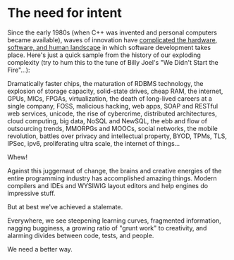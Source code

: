 # The need for intent

Since the early 1980s (when C++ was invented and personal computers became available), waves of innovation have [complicated the hardware, software, and human landscape](https://alarmingdevelopment.org/?p=865) in which software development takes place. Here's just a quick sample from the history of our exploding complexity (try to hum this to the tune of Billy Joel's "We Didn't Start the Fire"...):

Dramatically faster chips, the maturation of RDBMS technology, the explosion of storage capacity, solid-state drives, cheap RAM, the internet, GPUs, MICs, FPGAs, virtualization, the death of long-lived careers at a single company, FOSS, malicious hacking, web apps, SOAP and RESTful web services, unicode, the rise of cybercrime, distributed architectures, cloud computing, big data, NoSQL and NewSQL, the ebb and flow of outsourcing trends, MMORPGs and MOOCs, social networks, the mobile revolution, battles over privacy and intellectual property, BYOD, TPMs, TLS, IPSec, ipv6, proliferating ultra scale, the internet of things...

Whew!

Against this juggernaut of change, the brains and creative energies of the entire programming industry has accomplished amazing things. Modern compilers and IDEs and WYSIWIG layout editors and help engines do impressive stuff.

But at best we've achieved a stalemate.

Everywhere, we see steepening learning curves, fragmented information, nagging bugginess, a growing ratio of "grunt work" to creativity, and alarming divides between code, tests, and people.

We need a better way.